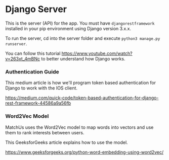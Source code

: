 # Django Server
This is the server (API) for the app. You must have ```djangorestframework``` installed in your pip environment using Django version 3.x.x.

To run the server, cd into the server folder and execute ```python3 manage.py runserver```.

You can follow this tutorial https://www.youtube.com/watch?v=263xt_4mBNc to better understand how Django works.

### Authentication Guide
This medium article is how we'll program token based authentication for Django to work with the IOS client.

https://medium.com/quick-code/token-based-authentication-for-django-rest-framework-44586a9a56fb

### Word2Vec Model
MatchUs uses the Word2Vec model to map words into vectors and use them to rank interests between
users.

This GeeksforGeeks article explains how to use the model.

https://www.geeksforgeeks.org/python-word-embedding-using-word2vec/
